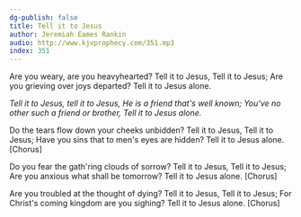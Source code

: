 ```yaml
---
dg-publish: false
title: Tell it to Jesus
author: Jeremiah Eames Rankin
audio: http://www.kjvprophecy.com/351.mp3
index: 351
---
```


Are you weary, are you heavyhearted?
Tell it to Jesus,
Tell it to Jesus;
Are you grieving over joys departed?
Tell it to Jesus alone.

*Tell it to Jesus, tell it to Jesus,
He is a friend that's well known;
You've no other such a friend or brother,
Tell it to Jesus alone.*

Do the tears flow down your cheeks unbidden?
Tell it to Jesus,
Tell it to Jesus;
Have you sins that to men's eyes are hidden?
Tell it to Jesus alone.
[Chorus]

Do you fear the gath'ring clouds of sorrow?
Tell it to Jesus,
Tell it to Jesus;
Are you anxious what shall be tomorrow?
Tell it to Jesus alone.
[Chorus]

Are you troubled at the thought of dying?
Tell it to Jesus,
Tell it to Jesus;
For Christ's coming kingdom are you sighing?
Tell it to Jesus alone.
[Chorus]